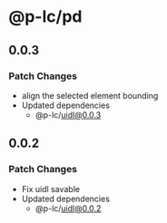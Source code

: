 # @p-lc/pd

## 0.0.3

### Patch Changes

- align the selected element bounding
- Updated dependencies
  - @p-lc/uidl@0.0.3

## 0.0.2

### Patch Changes

- Fix uidl savable
- Updated dependencies
  - @p-lc/uidl@0.0.2
